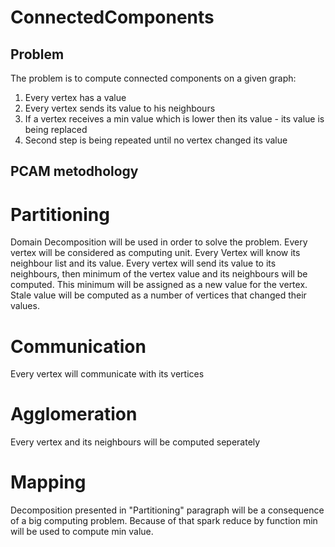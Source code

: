 # ConnectedComponents

## Problem

  The problem is to compute connected components on a given graph:

  1) Every vertex has a value
  2) Every vertex sends its value to his neighbours
  3) If a vertex receives a min value which is lower then its value - its value is being replaced
  4) Second step is being repeated until no vertex changed its value

## PCAM metodhology

# Partitioning

  Domain Decomposition will be used in order to solve the problem. Every vertex will be considered as computing unit.
Every Vertex will know its neighbour list and its value.
Every vertex will send its value to its neighbours, then minimum of the vertex value and its neighbours will be computed. This minimum will be assigned as a new value for the vertex. 
Stale value will be computed as a number of vertices that changed their values.

# Communication

  Every vertex will communicate with its vertices

# Agglomeration

  Every vertex and its neighbours will be computed seperately

# Mapping
  
 Decomposition presented in "Partitioning" paragraph will be a consequence of a big computing problem. Because of that spark reduce by function min will be used to compute min value.
